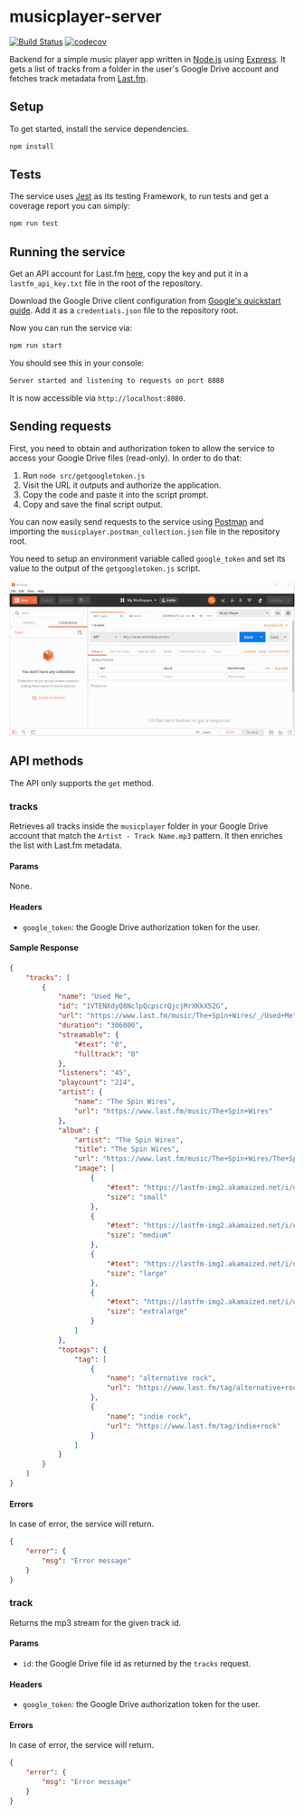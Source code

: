 # musicplayer-server

[![Build Status](https://travis-ci.org/dsaltares/musicplayer-server.svg?branch=master)](https://travis-ci.org/dsaltares/musicplayer-server)
[![codecov](https://codecov.io/gh/dsaltares/musicplayer-server/branch/master/graph/badge.svg)](https://codecov.io/gh/dsaltares/musicplayer-server)

Backend for a simple music player app written in [Node.js](https://nodejs.org/en/) using [Express](https://expressjs.com/). It gets a list of tracks from a folder in the user's Google Drive account and fetches track metadata from [Last.fm](https://www.last.fm/api).

## Setup

To get started, install the service dependencies.

```bash
npm install
```

## Tests

The service uses [Jest](https://jestjs.io/) as its testing Framework, to run tests and get a coverage report you can simply:

```bash
npm run test
```

## Running the service

Get an API account for Last.fm [here](https://www.last.fm/api/account/create), copy the key and put it in a `lastfm_api_key.txt` file in the root of the repository.

Download the Google Drive client configuration from [Google's quickstart guide](https://developers.google.com/drive/api/v3/quickstart/nodejs). Add it as a `credentials.json` file to the repository root.

Now you can run the service via:

```bash
npm run start
```

You should see this in your console:

```bash
Server started and listening to requests on port 8080
```

It is now accessible via `http://localhost:8080`.

## Sending requests

First, you need to obtain and authorization token to allow the service to access your Google Drive files (read-only). In order to do that:

1. Run `node src/getgoogletoken.js`
2. Visit the URL it outputs and authorize the application.
3. Copy the code and paste it into the script prompt.
4. Copy and save the final script output.

You can now easily send requests to the service using [Postman](https://www.getpostman.com/) and importing the `musicplayer.postman_collection.json` file in the repository root.

You need to setup an environment variable called `google_token` and set its value to the output of the `getgoogletoken.js` script.

![postman-steps](./img/postman_steps.gif)

## API methods

The API only supports the `get` method.

### tracks

Retrieves all tracks inside the `musicplayer` folder in your Google Drive account that match the `Artist - Track Name.mp3` pattern. It then enriches the list with Last.fm metadata.

#### Params

None.

#### Headers

* `google_token`: the Google Drive authorization token for the user.

#### Sample Response

```json
{
    "tracks": [
        {
            "name": "Used Me",
            "id": "1VTENXdyQ8NclpQcpscrQjcjMrXKkX52G",
            "url": "https://www.last.fm/music/The+Spin+Wires/_/Used+Me",
            "duration": "306000",
            "streamable": {
                "#text": "0",
                "fulltrack": "0"
            },
            "listeners": "45",
            "playcount": "214",
            "artist": {
                "name": "The Spin Wires",
                "url": "https://www.last.fm/music/The+Spin+Wires"
            },
            "album": {
                "artist": "The Spin Wires",
                "title": "The Spin Wires",
                "url": "https://www.last.fm/music/The+Spin+Wires/The+Spin+Wires",
                "image": [
                    {
                        "#text": "https://lastfm-img2.akamaized.net/i/u/34s/1379c42585c9765db7eaf4fda718f1df.png",
                        "size": "small"
                    },
                    {
                        "#text": "https://lastfm-img2.akamaized.net/i/u/64s/1379c42585c9765db7eaf4fda718f1df.png",
                        "size": "medium"
                    },
                    {
                        "#text": "https://lastfm-img2.akamaized.net/i/u/174s/1379c42585c9765db7eaf4fda718f1df.png",
                        "size": "large"
                    },
                    {
                        "#text": "https://lastfm-img2.akamaized.net/i/u/300x300/1379c42585c9765db7eaf4fda718f1df.png",
                        "size": "extralarge"
                    }
                ]
            },
            "toptags": {
                "tag": [
                    {
                        "name": "alternative rock",
                        "url": "https://www.last.fm/tag/alternative+rock"
                    },
                    {
                        "name": "indie rock",
                        "url": "https://www.last.fm/tag/indie+rock"
                    }
                ]
            }
        }
    ]
}
```

#### Errors

In case of error, the service will return.

```json
{
    "error": {
        "msg": "Error message"
    }
}
```

### track

Returns the mp3 stream for the given track id.

#### Params

* `id`: the Google Drive file id as returned by the `tracks` request.

#### Headers

* `google_token`: the Google Drive authorization token for the user.


#### Errors

In case of error, the service will return.

```json
{
    "error": {
        "msg": "Error message"
    }
}
```
